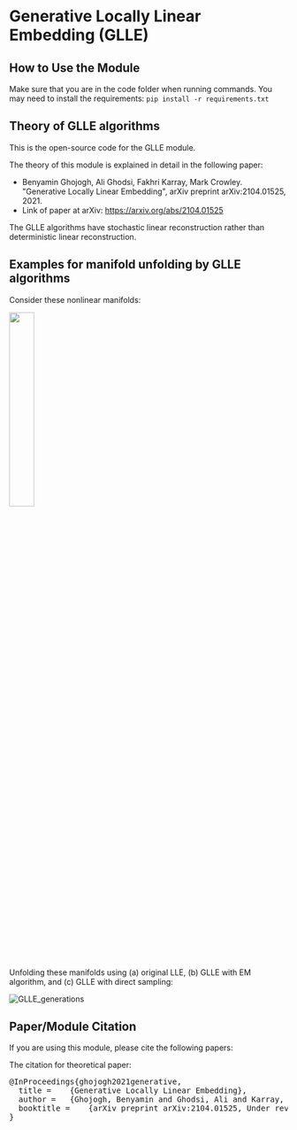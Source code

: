 # Generative Locally Linear Embedding (GLLE)

## How to Use the Module

Make sure that you are in the code folder when running commands. You may need to install the requirements:
`pip install -r requirements.txt`

## Theory of GLLE algorithms

This is the open-source code for the GLLE module. 

The theory of this module is explained in detail in the following paper:

- Benyamin Ghojogh, Ali Ghodsi, Fakhri Karray, Mark Crowley. "Generative Locally Linear Embedding", arXiv preprint 	arXiv:2104.01525, 2021.
- Link of paper at arXiv: https://arxiv.org/abs/2104.01525

The GLLE algorithms have stochastic linear reconstruction rather than deterministic linear reconstruction. 

## Examples for manifold unfolding by GLLE algorithms

Consider these nonlinear manifolds:

<img src="https://user-images.githubusercontent.com/66282117/113497353-5203f980-94d1-11eb-86f8-1f1b4d86f173.png" width="30%">

Unfolding these manifolds using (a) original LLE, (b) GLLE with EM algorithm, and (c) GLLE with direct sampling:

![GLLE_generations](https://user-images.githubusercontent.com/66282117/113497394-a7400b00-94d1-11eb-9101-6d67b6bfefc4.png)

## Paper/Module Citation

If you are using this module, please cite the following papers:

The citation for theoretical paper:
<pre>
@InProceedings{ghojogh2021generative,
  title = 	 {Generative Locally Linear Embedding},
  author = 	 {Ghojogh, Benyamin and Ghodsi, Ali and Karray, Fakhri and Crowley, Mark} 
  booktitle = 	 {arXiv preprint arXiv:2104.01525, Under review of IEEE SMC conference}
}
</pre>
